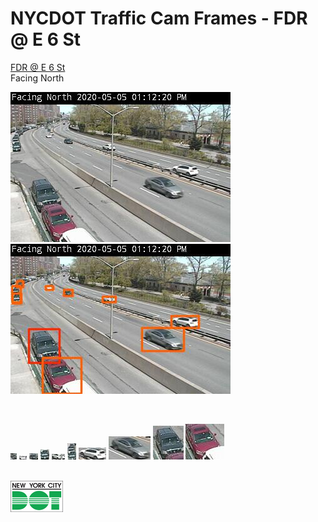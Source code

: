 # NYCDOT Traffic Cam Frames - FDR @ E 6 St

[FDR @ E 6 St](https://goo.gl/maps/NVWf6C8z43R3LtLA6)
<br>
Facing North

<p float="left">
  <img src="732-680-N/2020/05/05/13/12/21/732-680-N--2020-05-05--13.12.21--original.jpeg" />&nbsp;&nbsp;
  <img src="732-680-N/2020/05/05/13/12/21/732-680-N--2020-05-05--13.12.21--detections.jpeg" />
</p>
<br>
<p float="left">
  <img src="732-680-N/2020/05/05/13/12/21/732-680-N--2020-05-05--13.12.21--detections/732-680-N--2020-05-05--13.12.21--detections--1--car--26.2--10x10--10.59v20.69.jpeg" />
  <img src="732-680-N/2020/05/05/13/12/21/732-680-N--2020-05-05--13.12.21--detections/732-680-N--2020-05-05--13.12.21--detections--2--car--27.9--12x6--56.67v68.73.jpeg" />
  <img src="732-680-N/2020/05/05/13/12/21/732-680-N--2020-05-05--13.12.21--detections/732-680-N--2020-05-05--13.12.21--detections--3--car--27.9--14x10--85.73v99.83.jpeg" />
  <img src="732-680-N/2020/05/05/13/12/21/732-680-N--2020-05-05--13.12.21--detections/732-680-N--2020-05-05--13.12.21--detections--4--car--46.7--14x16--3.79v17.95.jpeg" />
  <img src="732-680-N/2020/05/05/13/12/21/732-680-N--2020-05-05--13.12.21--detections/732-680-N--2020-05-05--13.12.21--detections--5--car--36.5--21x9--147.84v168.93.jpeg" />
  <img src="732-680-N/2020/05/05/13/12/21/732-680-N--2020-05-05--13.12.21--detections/732-680-N--2020-05-05--13.12.21--detections--6--car--38.9--14x26--2.67v16.93.jpeg" />
  <img src="732-680-N/2020/05/05/13/12/21/732-680-N--2020-05-05--13.12.21--detections/732-680-N--2020-05-05--13.12.21--detections--7--car--62.4--44x19--257.115v301.134.jpeg" />
  <img src="732-680-N/2020/05/05/13/12/21/732-680-N--2020-05-05--13.12.21--detections/732-680-N--2020-05-05--13.12.21--detections--8--car--90.1--67x37--210.134v277.171.jpeg" />
  <img src="732-680-N/2020/05/05/13/12/21/732-680-N--2020-05-05--13.12.21--detections/732-680-N--2020-05-05--13.12.21--detections--9--bus--65.7--49x54--29.136v78.190.jpeg" />
  <img src="732-680-N/2020/05/05/13/12/21/732-680-N--2020-05-05--13.12.21--detections/732-680-N--2020-05-05--13.12.21--detections--10--car--27.1--62x57--51.182v113.239.jpeg" />
</p>

<br>
<a href="https://webcams.nyctmc.org/">
  <img height="50px" src="nycdot.jpeg"/>
</a>